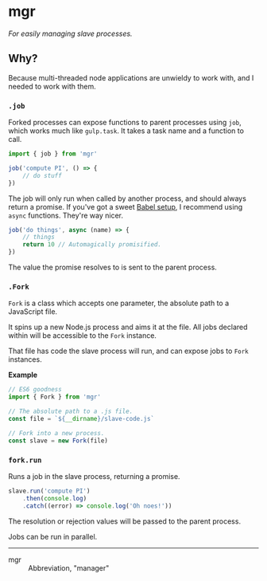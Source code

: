 # mgr
*For easily managing slave processes.*

## Why?
Because multi-threaded node applications are unwieldy to work with, and I needed to work with them.

### `.job`
Forked processes can expose functions to parent processes using `job`, which works much like `gulp.task`. It takes a task name and a function to call.

```javascript
import { job } from 'mgr'

job('compute PI', () => {
	// do stuff
})
```

The job will only run when called by another process, and should always return a promise. If you've got a sweet [Babel setup](https://babeljs.io/docs/plugins/transform-async-to-generator/), I recommend using `async` functions. They're way nicer.

```javascript
job('do things', async (name) => {
	// things
	return 10 // Automagically promisified.
})
```

The value the promise resolves to is sent to the parent process.

### `.Fork`
`Fork` is a class which accepts one parameter, the absolute path to a JavaScript file.

It spins up a new Node.js process and aims it at the file. All jobs declared within will be accessible to the `Fork` instance.

That file has code the slave process will run, and can expose jobs to `Fork` instances.

**Example**
```javascript
// ES6 goodness
import { Fork } from 'mgr'

// The absolute path to a .js file.
const file = `${__dirname}/slave-code.js`

// Fork into a new process.
const slave = new Fork(file)
```

### `fork.run`
Runs a job in the slave process, returning a promise.

```javascript
slave.run('compute PI')
	.then(console.log)
	.catch((error) => console.log('Oh noes!'))
```

The resolution or rejection values will be passed to the parent process.

Jobs can be run in parallel.

-----
<dl>
	<dt>mgr</dt>
	<dd>Abbreviation, "manager"</dd>
</dl>
